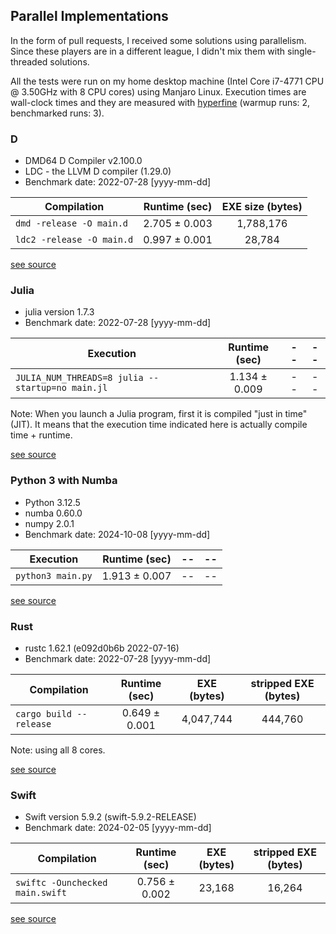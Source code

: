 ## Parallel Implementations

In the form of pull requests, I received some solutions
using parallelism. Since these players are in a different league,
I didn't mix them with single-threaded solutions.

All the tests were run on my home desktop machine (Intel Core i7-4771 CPU @ 3.50GHz with 8 CPU cores)
using Manjaro Linux. Execution times are wall-clock times and they are measured with
[hyperfine](https://github.com/sharkdp/hyperfine) (warmup runs: 2, benchmarked runs: 3).

### D

* DMD64 D Compiler v2.100.0
* LDC - the LLVM D compiler (1.29.0)
* Benchmark date: 2022-07-28 [yyyy-mm-dd]

| Compilation | Runtime (sec) | EXE size (bytes) |
|-----|:---:|:---:|
| `dmd -release -O main.d` | 2.705 ± 0.003 | 1,788,176 | -- |
| `ldc2 -release -O main.d` | 0.997 ± 0.001 | 28,784 | -- |

[see source](d)


### Julia

* julia version 1.7.3
* Benchmark date: 2022-07-28 [yyyy-mm-dd]

| Execution | Runtime (sec) | -- | -- |
|-----|:---:|:---:|:---:|
| `JULIA_NUM_THREADS=8 julia --startup=no main.jl` | 1.134 ± 0.009 | -- | -- |

Note: When you launch a Julia program, first it is compiled "just in time" (JIT).
It means that the execution time indicated here is actually compile time + runtime.

[see source](julia)


### Python 3 with Numba

* Python 3.12.5
* numba 0.60.0
* numpy 2.0.1
* Benchmark date: 2024-10-08 [yyyy-mm-dd]

| Execution | Runtime (sec) | -- | -- |
|-----|:---:|:---:|:---:|
| `python3 main.py` | 1.913 ± 0.007 | -- | -- |

[see source](python3_with_numba)


### Rust

* rustc 1.62.1 (e092d0b6b 2022-07-16)
* Benchmark date: 2022-07-28 [yyyy-mm-dd]

| Compilation | Runtime (sec) | EXE (bytes) | stripped EXE (bytes) |
|-----|:---:|:---:|:---:|
| `cargo build --release` | 0.649 ± 0.001 | 4,047,744 | 444,760 |

Note: using all 8 cores.

[see source](rust)


### Swift

* Swift version 5.9.2 (swift-5.9.2-RELEASE)
* Benchmark date: 2024-02-05 [yyyy-mm-dd]

| Compilation | Runtime (sec) | EXE (bytes) | stripped EXE (bytes) |
|-----|:---:|:---:|:---:|
| `swiftc -Ounchecked main.swift` | 0.756 ± 0.002 | 23,168 | 16,264 |

[see source](swift)
